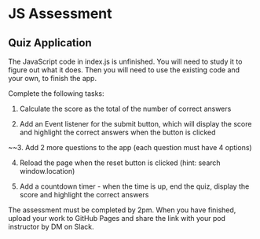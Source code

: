 # JS Assessment

## Quiz Application

The JavaScript code in index.js is unfinished. You will need to study it to figure out what it does. Then you will need to use the existing code and your own, to finish the app.

Complete the following tasks:

1. Calculate the score as the total of the number of correct answers

2. Add an Event listener for the submit button, which will display the score and highlight the correct answers when the button is clicked

~~3. Add 2 more questions to the app (each question must have 4 options)

4. Reload the page when the reset button is clicked (hint: search window.location)

5. Add a countdown timer - when the time is up, end the quiz, display the score and highlight the correct answers

The assessment must be completed by 2pm. When you have finished, upload your work to GitHub Pages and share the link with your
pod instructor by DM on Slack.
